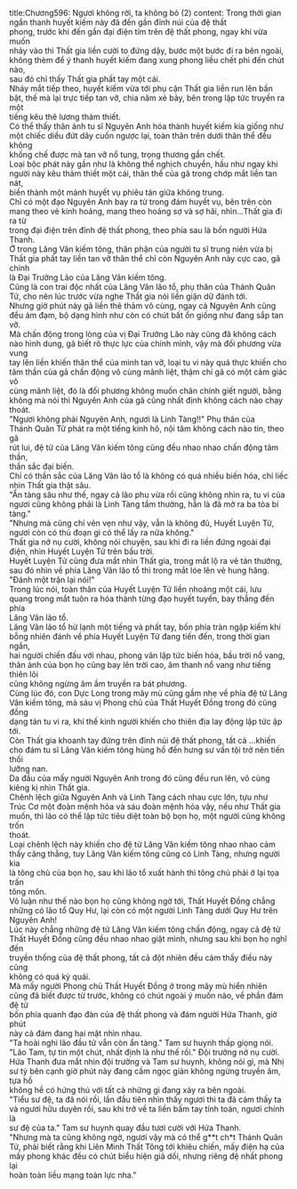 title:Chương596: Ngươi không rời, ta không bỏ (2)
content:
Trong thời gian ngắn thanh huyết kiếm này đã đến gần đỉnh núi của đệ thất<br>phong, trước khi đến gần đại điện tím trên đệ thất phong, ngay khi vừa muốn<br>nhảy vào thì Thất gia liền cười to đứng dậy, bước một bước đi ra bên ngoài,<br>không thèm để ý thanh huyết kiếm đang xung phong liều chết phi đến chút nào,<br>sau đó chỉ thấy Thất gia phất tay một cái.<br>Nháy mắt tiếp theo, huyết kiếm vừa tới phụ cận Thất gia liền run lên bần<br>bật, thế mà lại trực tiếp tan vỡ, chia năm xẻ bảy, bên trong lập tức truyền ra một<br>tiếng kêu thê lương thảm thiết.<br>Có thể thấy thân ảnh tu sĩ Nguyên Anh hóa thành huyết kiếm kia giống như<br>một chiếc diều đứt dây cuốn ngược lại, toàn thân trên dưới thân thể đều không<br>khống chế được mà tan vỡ nổ tung, trọng thương gần chết.<br>Loại bộc phát này gần như là không thể nghịch chuyển, hầu như ngay khi<br>người này kêu thảm thiết một cái, thân thể của gã trong chớp mắt liền tan nát,<br>biến thành một mảnh huyết vụ phiêu tán giữa không trung.<br>Chỉ có một đạo Nguyên Anh bay ra từ trong đám huyết vụ, bên trên còn<br>mang theo vẻ kinh hoảng, mang theo hoảng sợ và sợ hãi, nhìn...Thất gia đi ra từ<br>trong đại điện trên đỉnh đệ thất phong, theo phía sau là bốn người Hứa Thanh.<br>Ở trong Lăng Vân kiếm tông, thân phận của người tu sĩ trung niên vừa bị<br>Thất gia phất tay liền tan vỡ thân thể chỉ còn Nguyên Anh này cực cao, gã chính<br>là Đại Trưởng Lão của Lăng Vân kiếm tông.<br>Cũng là con trai độc nhất của Lăng Vân lão tổ, phụ thân của Thánh Quân<br>Tử, cho nên lúc trước vừa nghe Thất gia nói liền giận dữ đánh tới.<br>Nhưng giờ phút này gã liền thê thảm vô cùng, ngay cả Nguyên Anh cũng<br>đều ảm đạm, bộ dạng hình như còn có chút bất ổn giống như đang sắp tan vỡ.<br>Mà chấn động trong lòng của vị Đại Trưởng Lão này cũng đã không cách<br>nào hình dung, gã biết rõ thực lực của chính mình, vậy mà đối phương vừa vung<br>tay lên liền khiến thân thể của mình tan vỡ, loại tu vi này quả thực khiến cho<br>tâm thần của gã chấn động vô cùng mãnh liệt, thậm chí gã có một cảm giác vô<br>cùng mãnh liệt, đó là đối phương không muốn chân chính giết người, bằng<br>không mà nói thì Nguyên Anh của gã cũng nhất định không cách nào chạy<br>thoát.<br>"Ngươi không phải Nguyên Anh, ngươi là Linh Tàng!!" Phụ thân của<br>Thánh Quân Tử phát ra một tiếng kinh hô, nội tâm không cách nào tin, theo gã<br>rút lui, đệ tử của Lăng Vân kiếm tông cũng đều nhao nhao chấn động tâm thần,<br>thần sắc đại biến.<br>Chỉ có thần sắc của Lăng Vân lão tổ là không có quá nhiều biến hóa, chỉ liếc<br>nhìn Thất gia thật sâu.<br>"Ẩn tàng sâu như thế, ngay cả lão phu vừa rồi cũng không nhìn ra, tu vi của<br>ngươi cũng không phải là Linh Tàng tầm thường, hẳn là đã mở ra ba tòa bí<br>tàng."<br>"Nhưng mà cũng chỉ vẻn vẹn như vậy, vẫn là không đủ, Huyết Luyện Tử,<br>ngươi còn có thủ đoạn gì có thể lấy ra nữa không."<br>Thất gia nở nụ cười, không nói chuyện, sau khi đi ra liền đứng ngoài đại<br>điện, nhìn Huyết Luyện Tử trên bầu trời.<br>Huyết Luyện Tử cũng đưa mắt nhìn Thất gia, trong mắt lộ ra vẻ tán thưởng,<br>sau đó nhìn về phía Lăng Vân lão tổ thì trong mắt lóe lên vẻ hung hăng.<br>"Đánh một trận lại nói!"<br>Trong lúc nói, toàn thân của Huyết Luyện Tử liền nhoáng một cái, lưu<br>quang trong mắt tuôn ra hóa thành từng đạo huyết tuyến, bay thẳng đến phía<br>Lăng Vân lão tổ.<br>Lăng Vân lão tổ hừ lạnh một tiếng và phất tay, bốn phía tràn ngập kiếm khí<br>bỗng nhiên đánh về phía Huyết Luyện Tử đang tiến đến, trong thời gian ngắn,<br>hai người chiến đấu với nhau, phong vân lập tức biến hóa, bầu trời nổ vang,<br>thân ảnh của bọn họ cũng bay lên trời cao, âm thanh nổ vang như tiếng thiên lôi<br>cũng không ngừng âm ầm truyền ra bát phương.<br>Cùng lúc đó, con Dực Long trong mây mù cũng gầm nhẹ về phía đệ tử Lăng<br>Vân kiếm tông, mà sáu vị Phong chủ của Thất Huyết Đồng trong đó cũng đồng<br>dạng tản tu vi ra, khí thế kinh người khiến cho thiên địa lay động lập tức ập tới.<br>Còn Thất gia khoanh tay đứng trên đỉnh núi đệ thất phong, tất cả …khiến<br>cho đám tu sĩ Lăng Vân kiếm tông hùng hổ đến hưng sư vấn tội trở nên tiến thối<br>lưỡng nan.<br>Da đầu của mấy người Nguyên Anh trong đó cũng đều run lên, vô cùng<br>kiêng kị nhìn Thất gia.<br>Chênh lệch giữa Nguyên Anh và Linh Tàng cách nhau cực lớn, tựu như<br>Trúc Cơ một đoàn mệnh hỏa và sáu đoàn mệnh hỏa vậy, nếu như Thất gia<br>muốn, thì lão có thể lập tức tiêu diệt toàn bộ bọn họ, một người cũng không trốn<br>thoát.<br>Loại chênh lệch này khiến cho đệ tử Lăng Vân kiếm tông nhao nhao cảm<br>thấy căng thẳng, tuy Lăng Vân kiếm tông cũng có Linh Tàng, nhưng người kia<br>là tông chủ của bọn họ, sau khi lão tổ xuất hành thì tông chủ phải ở lại tọa trấn<br>tông môn.<br>Vô luận như thế nào bọn họ cũng không ngờ tới, Thất Huyết Đồng chẳng<br>những có lão tổ Quy Hư, lại còn có một người Linh Tàng dưới Quy Hư trên<br>Nguyên Anh!<br>Lúc này chẳng những đệ tử Lăng Vân kiếm tông chấn động, ngay cả đệ tử<br>Thất Huyết Đồng cũng đều nhao nhao giật mình, nhưng sau khi bọn họ nghĩ đến<br>truyền thống của đệ thất phong, tất cả đột nhiên đều cảm thấy điều này cũng<br>không có quá kỳ quái.<br>Mà mấy người Phong chủ Thất Huyết Đồng ở trong mây mù hiển nhiên<br>cũng đã biết được từ trước, không có chút ngoài ý muốn nào, về phần đám đệ tử<br>bốn phía quanh đạo đàn của đệ thất phong và đám người Hứa Thanh, giờ phút<br>này cả đám đang hai mặt nhìn nhau.<br>"Ta hoài nghi lão đầu tử vẫn còn ẩn tàng." Tam sư huynh thấp giọng nói.<br>"Lão Tam, tự tin một chút, nhất định là như thế rồi." Đội trưởng nở nụ cười.<br>Hứa Thanh đưa mắt nhìn đội trưởng và Tam sư huynh, không nói gì, mà Nhị<br>sư tỷ bên cạnh giờ phút này đang cầm ngọc giản không ngừng truyền âm, tựa hồ<br>không hề có hứng thú với tất cả những gì đang xảy ra bên ngoài.<br>"Tiểu sư đệ, ta đã nói rồi, lần đầu tiên nhìn thấy ngươi thì ta đã cảm thấy ta<br>và ngươi hữu duyên rồi, sau khi trở về ta liền bấm tay tính toán, ngươi chính là<br>sư đệ của ta." Tam sư huynh quay đầu tươi cười với Hứa Thanh.<br>"Nhưng mà ta cũng không ngờ, ngươi vậy mà có thể g**t ch*t Thánh Quân<br>Tử, phải biết rằng khi Liên Minh Thất Tông tới khiêu chiến, mấy điện hạ của<br>mấy phong khác đều có chút biểu hiện giả dối, nhưng riêng đệ nhất phong lại<br>hoàn toàn liều mạng toàn lực nha."